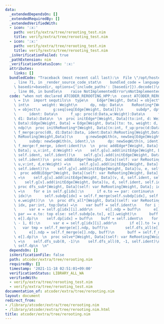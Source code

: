 ```yaml
---
data:
  _extendedDependsOn: []
  _extendedRequiredBy: []
  _extendedVerifiedWith:
  - icon: ':x:'
    path: verify/extra/tree/rerooting_test.nim
    title: verify/extra/tree/rerooting_test.nim
  - icon: ':x:'
    path: verify/extra/tree/rerooting_test.nim
    title: verify/extra/tree/rerooting_test.nim
  _isVerificationFailed: true
  _pathExtension: nim
  _verificationStatusIcon: ':x:'
  attributes:
    links: []
  bundledCode: "Traceback (most recent call last):\n  File \"/opt/hostedtoolcache/Python/3.10.4/x64/lib/python3.10/site-packages/onlinejudge_verify/documentation/build.py\"\
    , line 71, in _render_source_code_stat\n    bundled_code = language.bundle(stat.path,\
    \ basedir=basedir, options={'include_paths': [basedir]}).decode()\n  File \"/opt/hostedtoolcache/Python/3.10.4/x64/lib/python3.10/site-packages/onlinejudge_verify/languages/nim.py\"\
    , line 86, in bundle\n    raise NotImplementedError\nNotImplementedError\n"
  code: "when not declared ATCODER_REROOTING_HPP:\n  const ATCODER_REROOTING_HPP*\
    \ = 1\n  import sequtils\n  type\n    Edge*[Weight, Data] = object\n      to:\
    \ int\n      weight: Weight\n      dp, ndp: Data\n    ReRooting*[Weight, Data]\
    \ = object\n      g:seq[seq[Edge[Weight, Data]]]\n      subdp*, dp*: seq[Data]\n\
    \      ident: Data\n      f_up: proc(d:Data,w:Weight):Data\n      f_merge: proc(d0,\
    \ d1: Data):Data\n  \n  proc initEdge*[Weight, Data](to:int, d: Weight, dp, ndp:\
    \ Data):Edge[Weight, Data] = Edge[Weight, Data](to: to, weight: d, dp: dp, ndp:\
    \ ndp)\n  proc initReRooting*[Weight, Data](n:int, f_up:proc(d:Data,w:Weight):Data,\
    \ f_merge:proc(d0, d1:Data):Data, ident:Data):ReRooting[Weight,Data] =\n    return\
    \ ReRooting[Weight,Data](\n      g:newSeqWith(n, newSeq[Edge[Weight, Data]]()),\n\
    \      subdp: newSeqWith(n, ident),\n      dp: newSeqWith(n, ident),\n      f_up:f_up,\
    \ f_merge:f_merge, ident:ident)\n  \n  proc addEdge*[Weight, Data](self: var ReRooting[Weight,\
    \ Data]; u,v:int, d:Weight) =\n    self.g[u].add(initEdge[Weight, Data](v, d,\
    \ self.ident, self.ident))\n    self.g[v].add(initEdge[Weight, Data](u, d, self.ident,\
    \ self.ident))\n  proc addBiEdge*[Weight, Data](self: var ReRooting[Weight, Data];\
    \ u,v:int, d,e:Weight) =\n    self.g[u].add(initEdge[Weight, Data](v, d, self.ident,\
    \ self.ident))\n    self.g[v].add(initEdge[Weight, Data](u, e, self.ident, self.ident))\n\
    \  proc addBiEdge*[Weight, Data](self: var ReRooting[Weight, Data]; u,v:int, d:Weight)\
    \ =\n    self.g[u].add(initEdge[Weight, Data](v, d, self.ident, self.ident))\n\
    \    self.g[v].add(initEdge[Weight, Data](u, d, self.ident, self.ident))\n\n \
    \ proc dfs_sub*[Weight, Data](self: var ReRooting[Weight, Data]; idx, par:int)\
    \ =\n    for e in self.g[idx]:\n      if e.to == par: continue\n      self.dfs_sub(e.to,\
    \ idx)\n      self.subdp[idx] = self.f_merge(self.subdp[idx], self.f_up(self.subdp[e.to],\
    \ e.weight))\n  \n  proc dfs_all*[Weight, Data](self: var ReRooting[Weight, Data];\
    \ idx, par:int, top:Data) =\n    var buff = self.ident\n    for i in 0..<self.g[idx].len:\n\
    \      var e = self.g[idx][i].addr\n      e[].ndp = buff\n      e[].dp = self.f_up(if\
    \ par == e.to: top else: self.subdp[e.to], e[].weight)\n      buff = self.f_merge(buff,\
    \ e[].dp)\n    self.dp[idx] = buff\n    buff = self.ident\n    for i in countdown(self.g[idx].len\
    \ - 1, 0):\n      var e = self.g[idx][i].addr\n      if e[].to != par:\n     \
    \   var tmp = self.f_merge(e[].ndp, buff)\n        self.dfs_all(e[].to, idx, tmp)\n\
    \      e[].ndp = self.f_merge(e[].ndp, buff)\n      buff = self.f_merge(buff,\
    \ e[].dp)\n  \n  proc solve*[Weight, Data](self: var ReRooting[Weight, Data]):seq[Data]\
    \ =\n    self.dfs_sub(0, -1)\n    self.dfs_all(0, -1, self.ident)\n    return\
    \ self.dp\n  \n"
  dependsOn: []
  isVerificationFile: false
  path: atcoder/extra/tree/rerooting.nim
  requiredBy: []
  timestamp: '2021-11-18 02:51:01+09:00'
  verificationStatus: LIBRARY_ALL_WA
  verifiedWith:
  - verify/extra/tree/rerooting_test.nim
  - verify/extra/tree/rerooting_test.nim
documentation_of: atcoder/extra/tree/rerooting.nim
layout: document
redirect_from:
- /library/atcoder/extra/tree/rerooting.nim
- /library/atcoder/extra/tree/rerooting.nim.html
title: atcoder/extra/tree/rerooting.nim
---
```

